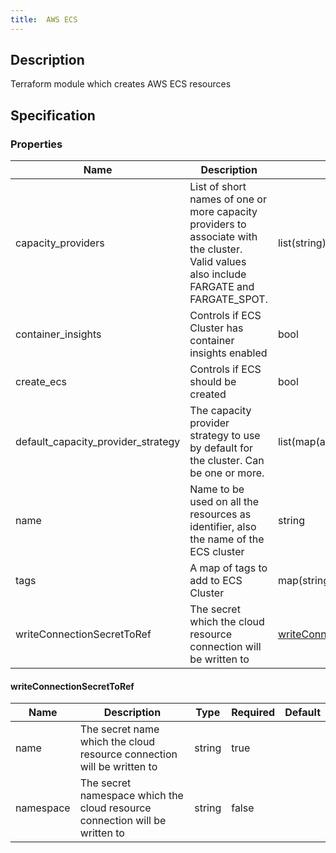 ```yaml
---
title:  AWS ECS
---
```


## Description

Terraform module which creates AWS ECS resources

## Specification


### Properties

 Name | Description | Type | Required | Default 
 ------------ | ------------- | ------------- | ------------- | ------------- 
 capacity_providers | List of short names of one or more capacity providers to associate with the cluster. Valid values also include FARGATE and FARGATE_SPOT. | list(string) | false |  
 container_insights | Controls if ECS Cluster has container insights enabled | bool | false |  
 create_ecs | Controls if ECS should be created | bool | false |  
 default_capacity_provider_strategy | The capacity provider strategy to use by default for the cluster. Can be one or more. | list(map(any)) | false |  
 name | Name to be used on all the resources as identifier, also the name of the ECS cluster | string | false |  
 tags | A map of tags to add to ECS Cluster | map(string) | false |  
 writeConnectionSecretToRef | The secret which the cloud resource connection will be written to | [writeConnectionSecretToRef](#writeConnectionSecretToRef) | false |  


#### writeConnectionSecretToRef

 Name | Description | Type | Required | Default 
 ------------ | ------------- | ------------- | ------------- | ------------- 
 name | The secret name which the cloud resource connection will be written to | string | true |  
 namespace | The secret namespace which the cloud resource connection will be written to | string | false |  
